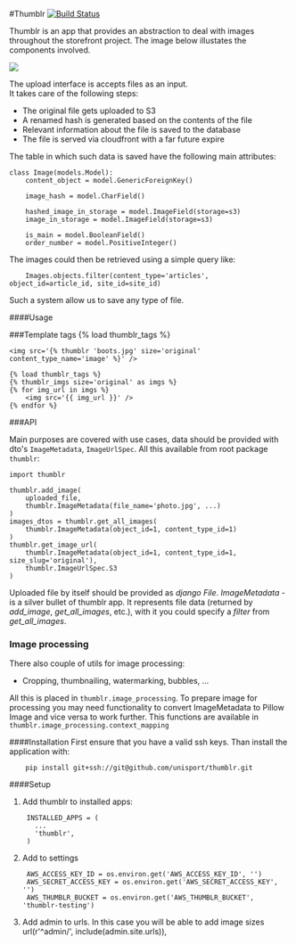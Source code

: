 #Thumblr [![Build Status](https://magnum.travis-ci.com/unisport/thumblr.svg?token=qsbi8v1ehwb8Bju5YWQ6&branch=master)](https://magnum.travis-ci.com/unisport/thumblr)

Thumblr is an app that provides an abstraction to deal with images throughout the storefront project. The image below illustates the components involved.  

![](http://s3.amazonaws.com/storefront-dump/upload.png)


The upload interface is accepts files as an input.  
It takes care of the following steps:

* The original file gets uploaded to S3
* A renamed hash is generated based on the contents of the file
* Relevant information about the file is saved to the database
* The file is served via cloudfront with a far future expire

The table in which such data is saved have the following main attributes:

    class Image(models.Model):
        content_object = model.GenericForeignKey()
        
        image_hash = model.CharField()
        
        hashed_image_in_storage = model.ImageField(storage=s3)
        image_in_storage = model.ImageField(storage=s3)        

        is_main = model.BooleanField()
        order_number = model.PositiveInteger()
        

The images could then be retrieved using a simple query like:

        Images.objects.filter(content_type='articles', object_id=article_id, site_id=site_id) 

Such a system allow us to save any type of file. 

####Usage

###Template tags
    {% load thumblr_tags %}
    
    <img src='{% thumblr 'boots.jpg' size='original' content_type_name='image' %}' />

    {% load thumblr_tags %}
    {% thumblr_imgs size='original' as imgs %}
    {% for img_url in imgs %}
        <img src='{{ img_url }}' />
    {% endfor %}
    
###API

Main purposes are covered with use cases, data should be provided with dto's 
`ImageMetadata`, `ImageUrlSpec`. All this available from root package `thumblr`:

    import thumblr
    
    thumblr.add_image(
        uploaded_file, 
        thumblr.ImageMetadata(file_name='photo.jpg', ...)
    )
    images_dtos = thumblr.get_all_images(
        thumblr.ImageMetadata(object_id=1, content_type_id=1)
    )
    thumblr.get_image_url(
        thumblr.ImageMetadata(object_id=1, content_type_id=1, size_slug='original'), 
        thumblr.ImageUrlSpec.S3
    )
    
Uploaded file by itself should be provided as *django* *File*. 
*ImageMetadata* - is a silver bullet of thumblr app. It represents file data (returned by *add_image*, *get_all_images*, etc.), 
with it you could specify a *filter* from *get_all_images*.

### Image processing
There also couple of utils for image processing: 
 * Cropping, thumbnailing, watermarking, bubbles, ...

All this is placed in `thumblr.image_processing`. To prepare image for processing you may need functionality to convert
ImageMetadata to Pillow Image and vice versa to work further. This functions are available in `thumblr.image_processing.context_mapping` 


####Installation
First ensure that you have a valid ssh keys. Than install the application with:

        pip install git+ssh://git@github.com/unisport/thumblr.git

####Setup
1. Add thumblr to installed apps:

        INSTALLED_APPS = (
          ...
          'thumblr',
        )
        
2. Add to settings 

        AWS_ACCESS_KEY_ID = os.environ.get('AWS_ACCESS_KEY_ID', '')
        AWS_SECRET_ACCESS_KEY = os.environ.get('AWS_SECRET_ACCESS_KEY', '')
        AWS_THUMBLR_BUCKET = os.environ.get('AWS_THUMBLR_BUCKET', 'thumblr-testing')        

3. Add admin to urls. In this case you will be able to add image sizes
        url(r'^admin/', include(admin.site.urls)),
        
